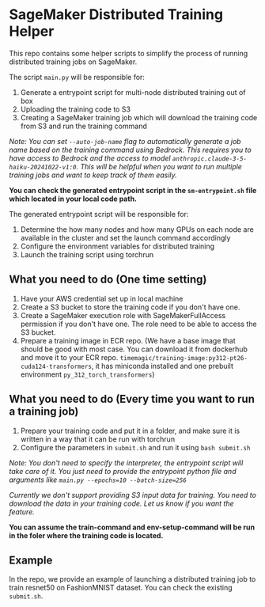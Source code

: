 # SageMaker Distributed Training Helper
This repo contains some helper scripts to simplify the process of running distributed training jobs on SageMaker. 

The script `main.py` will be responsible for:
1. Generate a entrypoint script for multi-node distributed training out of box
2. Uploading the training code to S3
3. Creating a SageMaker training job which will download the training code from S3 and run the training command

*Note: You can set `--auto-job-name` flag to automatically generate a job name based on the training command using Bedrock. This requires you to have access to Bedrock and the access to model `anthropic.claude-3-5-haiku-20241022-v1:0`. This will be helpful when you want to run multiple training jobs and want to keep track of them easily.*

**You can check the generated entrypoint script in the `sm-entrypoint.sh` file which located in your local code path.**

The generated entrypoint script will be responsible for: 
1. Determine the how many nodes and how many GPUs on each node are available in the cluster and set the launch command accordingly
2. Configure the environment variables for distributed training
3. Launch the training script using torchrun


## What you need to do (One time setting)
1. Have your AWS credential set up in local machine
2. Create a S3 bucket to store the training code if you don't have one.
3. Create a SageMaker execution role with SageMakerFullAccess permission if you don't have one. The role need to be able to access the S3 bucket.
4. Prepare a training image in ECR repo. (We have a base image that should be good with most case. You can download it from dockerhub and move it to your ECR repo. `timemagic/training-image:py312-pt26-cuda124-transformers`, it has miniconda installed and one prebuilt environment `py_312_torch_transformers`)

## What you need to do (Every time you want to run a training job)
1. Prepare your training code and put it in a folder, and make sure it is written in a way that it can be run with torchrun
2. Configure the parameters in `submit.sh` and run it using `bash submit.sh`

*Note: You don't need to specify the interpreter, the entrypoint script will take care of it. You just need to provide the entrypoint python file and arguments like `main.py --epochs=10 --batch-size=256`*

*Currently we don't support providing S3 input data for training. You need to download the data in your training code. Let us know if you want the feature.* 

**You can assume the train-command and env-setup-command will be run in the foler where the training code is located.**


## Example
In the repo, we provide an example of launching a distributed training job to train resnet50 on FashionMNIST dataset. You can check the existing `submit.sh`.

